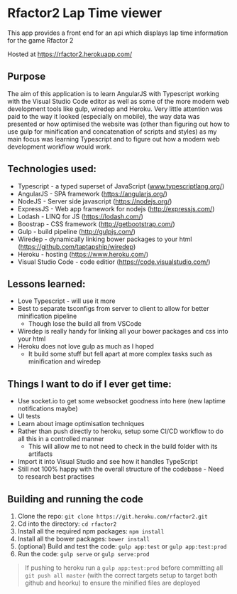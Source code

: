 # Rfactor2 Lap Time viewer

This app provides a front end for an api which displays lap time information for the game Rfactor 2

Hosted at https://rfactor2.herokuapp.com/

## Purpose

The aim of this application is to learn AngularJS with Typescript working with the Visual Studio Code editor as well as some of the more modern web development tools like gulp, wiredep and Heroku.
Very little attention was paid to the way it looked (especially on mobile), the way data was presented or how optimised the website was (other than figuring out how to use gulp for minification and concatenation of scripts and styles) as my main focus was learning Typescript and to figure out how a modern web development workflow would work.

## Technologies used:
- Typescript - a typed superset of JavaScript (www.typescriptlang.org/) 
- AngularJS - SPA framework (https://angularjs.org/)
- NodeJS - Server side javascript (https://nodejs.org/)
- ExpressJS - Web app framework for nodejs (http://expressjs.com/)
- Lodash - LINQ for JS (https://lodash.com/)
- Boostrap - CSS framework (http://getbootstrap.com/)
- Gulp - build pipeline (http://gulpjs.com/)
- Wiredep - dynamically linking bower packages to your html (https://github.com/taptapship/wiredep)
- Heroku - hosting (https://www.heroku.com/)
- Visual Studio Code - code editior (https://code.visualstudio.com/)

## Lessons learned:
- Love Typescript - will use it more
- Best to separate tsconfigs from server to client to allow for better minification pipeline
    - Though lose the build all from VSCode
- Wiredep is really handy for linking all your bower packages and css into your html
- Heroku does not love gulp as much as I hoped
    - It build some stuff but fell apart at more complex tasks such as minification and wiredep
    
## Things I want to do if I ever get time:
- Use socket.io to get some websocket goodness into here (new laptime notifications maybe)
- UI tests
- Learn about image optimisation techniques
- Rather than push directly to heroku, setup some CI/CD workflow to do all this in a controlled manner
    - This will allow me to not need to check in the build folder with its artifacts
- Import it into Visual Studio and see how it handles TypeScript
- Still not 100% happy with the overall structure of the codebase - Need to research best practises
    
## Building and running the code
1. Clone the repo: `git clone https://git.heroku.com/rfactor2.git`
1. Cd into the directory: `cd rfactor2`
1. Install all the required npm packages: `npm install`
1. Install all the bower packages: `bower install`
1. (optional) Build and test the code: `gulp app:test` or `gulp app:test:prod`
1. Run the code: `gulp serve` or `gulp serve:prod`

> If pushing to heroku run a `gulp app:test:prod` before committing all `git push all master` (with the correct targets setup to target both github and heorku) to ensure the minified files are deployed 

